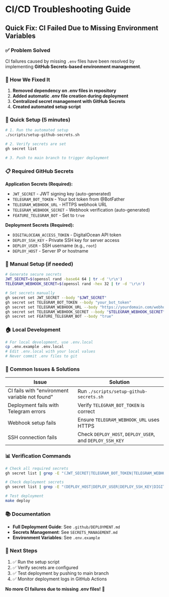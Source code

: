 # CI/CD Troubleshooting Guide

## Quick Fix: CI Failed Due to Missing Environment Variables

### ✅ Problem Solved
CI failures caused by missing `.env` files have been resolved by implementing **GitHub Secrets-based environment management**.

### 🔄 How We Fixed It

1. **Removed dependency on .env files in repository**
2. **Added automatic .env file creation during deployment**
3. **Centralized secret management with GitHub Secrets**
4. **Created automated setup script**

### 🚀 Quick Setup (5 minutes)

```bash
# 1. Run the automated setup
./scripts/setup-github-secrets.sh

# 2. Verify secrets are set
gh secret list

# 3. Push to main branch to trigger deployment
```

### 📋 Required GitHub Secrets

**Application Secrets (Required):**
- `JWT_SECRET` - JWT signing key (auto-generated)
- `TELEGRAM_BOT_TOKEN` - Your bot token from @BotFather
- `TELEGRAM_WEBHOOK_URL` - HTTPS webhook URL
- `TELEGRAM_WEBHOOK_SECRET` - Webhook verification (auto-generated)
- `FEATURE_TELEGRAM_BOT` - Set to `true`

**Deployment Secrets (Required):**
- `DIGITALOCEAN_ACCESS_TOKEN` - DigitalOcean API token
- `DEPLOY_SSH_KEY` - Private SSH key for server access
- `DEPLOY_USER` - SSH username (e.g., `root`)
- `DEPLOY_HOST` - Server IP or hostname

### 🔧 Manual Setup (if needed)

```bash
# Generate secure secrets
JWT_SECRET=$(openssl rand -base64 64 | tr -d '\r\n')
TELEGRAM_WEBHOOK_SECRET=$(openssl rand -hex 32 | tr -d '\r\n')

# Set secrets manually
gh secret set JWT_SECRET --body "$JWT_SECRET"
gh secret set TELEGRAM_BOT_TOKEN --body "your_bot_token"
gh secret set TELEGRAM_WEBHOOK_URL --body "https://yourdomain.com/webhook"
gh secret set TELEGRAM_WEBHOOK_SECRET --body "$TELEGRAM_WEBHOOK_SECRET"
gh secret set FEATURE_TELEGRAM_BOT --body "true"
```

### 🏠 Local Development

```bash
# For local development, use .env.local
cp .env.example .env.local
# Edit .env.local with your local values
# Never commit .env files to git
```

### 🐛 Common Issues & Solutions

| Issue | Solution |
|-------|----------|
| CI fails with "environment variable not found" | Run `./scripts/setup-github-secrets.sh` |
| Deployment fails with Telegram errors | Verify `TELEGRAM_BOT_TOKEN` is correct |
| Webhook setup fails | Ensure `TELEGRAM_WEBHOOK_URL` uses HTTPS |
| SSH connection fails | Check `DEPLOY_HOST`, `DEPLOY_USER`, and `DEPLOY_SSH_KEY` |

### 📊 Verification Commands

```bash
# Check all required secrets
gh secret list | grep -E "(JWT_SECRET|TELEGRAM_BOT_TOKEN|TELEGRAM_WEBHOOK_URL|TELEGRAM_WEBHOOK_SECRET|FEATURE_TELEGRAM_BOT)"

# Check deployment secrets
gh secret list | grep -E "(DEPLOY_HOST|DEPLOY_USER|DEPLOY_SSH_KEY|DIGITALOCEAN_ACCESS_TOKEN)"

# Test deployment
make deploy
```

### 📚 Documentation

- **Full Deployment Guide**: See `.github/DEPLOYMENT.md`
- **Secrets Management**: See `SECRETS_MANAGEMENT.md`
- **Environment Variables**: See `.env.example`

### 🎯 Next Steps

1. ✅ Run the setup script
2. ✅ Verify secrets are configured
3. ✅ Test deployment by pushing to main branch
4. ✅ Monitor deployment logs in GitHub Actions

**No more CI failures due to missing .env files!** 🎉